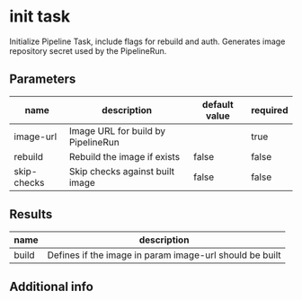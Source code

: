 # init task

Initialize Pipeline Task, include flags for rebuild and auth. Generates image repository secret used by the PipelineRun.

## Parameters
|name|description|default value|required|
|---|---|---|---|
|image-url|Image URL for build by PipelineRun||true|
|rebuild|Rebuild the image if exists|false|false|
|skip-checks|Skip checks against built image|false|false|

## Results
|name|description|
|---|---|
|build|Defines if the image in param image-url should be built|


## Additional info
